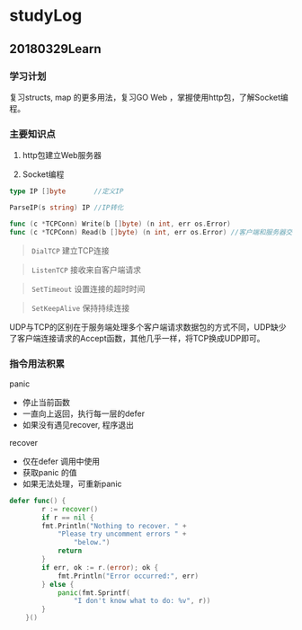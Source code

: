 # studyLog

## 20180329Learn

### 学习计划

复习structs, map 的更多用法，复习GO Web ，掌握使用http包，了解Socket编程。

### 主要知识点

1. http包建立Web服务器

2. Socket编程

``` go
type IP []byte       //定义IP

ParseIP(s string) IP //IP转化

func (c *TCPConn) Write(b []byte) (n int, err os.Error)
func (c *TCPConn) Read(b []byte) (n int, err os.Error) //客户端和服务器交互通道
```

>`DialTCP` 建立TCP连接

>`ListenTCP` 接收来自客户端请求

>`SetTimeout` 设置连接的超时时间

>`SetKeepAlive` 保持持续连接

UDP与TCP的区别在于服务端处理多个客户端请求数据包的方式不同，UDP缺少了客户端连接请求的Accept函数，其他几乎一样，将TCP换成UDP即可。

### 指令用法积累

panic

* 停止当前函数
* 一直向上返回，执行每一层的defer
* 如果没有遇见recover, 程序退出

recover

* 仅在defer 调用中使用
* 获取panic 的值
* 如果无法处理，可重新panic

``` go
defer func() {
        r := recover()
        if r == nil {
        fmt.Println("Nothing to recover. " +
            "Please try uncomment errors " +
                "below.")
            return
        }
        if err, ok := r.(error); ok {
            fmt.Println("Error occurred:", err)
        } else {
            panic(fmt.Sprintf(
                "I don't know what to do: %v", r))
        }
    }()
```
